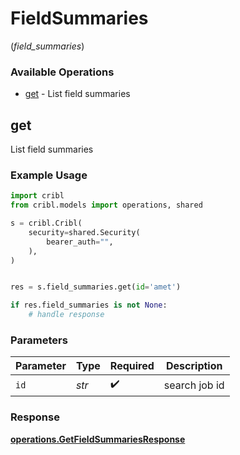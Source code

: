 # FieldSummaries
(*field_summaries*)

### Available Operations

* [get](#get) - List field summaries

## get

List field summaries

### Example Usage

```python
import cribl
from cribl.models import operations, shared

s = cribl.Cribl(
    security=shared.Security(
        bearer_auth="",
    ),
)


res = s.field_summaries.get(id='amet')

if res.field_summaries is not None:
    # handle response
```

### Parameters

| Parameter          | Type               | Required           | Description        |
| ------------------ | ------------------ | ------------------ | ------------------ |
| `id`               | *str*              | :heavy_check_mark: | search job id      |


### Response

**[operations.GetFieldSummariesResponse](../../models/operations/getfieldsummariesresponse.md)**

